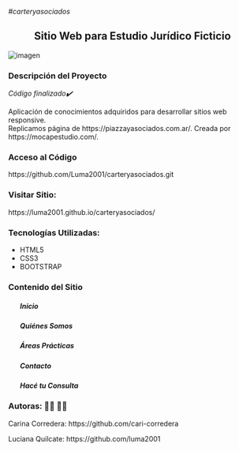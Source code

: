 <em>#carteryasociados</em>
<h2 align="center">Sitio Web para Estudio Jurídico Ficticio</h2>

![imagen](https://github.com/Luma2001/carteryasociados/assets/114626233/80dbe9d4-e5e2-4698-b824-5177f667e4de)

<h3>Descripción del Proyecto</h3>
<em>Código finalizado✔️</em>

<p>Aplicación de conocimientos adquiridos para desarrollar sitios web responsive.<br> 
Replicamos página de https://piazzayasociados.com.ar/.
Creada por https://mocapestudio.com/.</p>
<h3>Acceso al Código</h3>
<p> https://github.com/Luma2001/carteryasociados.git</p>
<h3>Visitar Sitio:</h3> 
<p>https://luma2001.github.io/carteryasociados/</p> 
<h3>Tecnologías Utilizadas:</h3>
<ul>
  <li>HTML5</li>
  <li>CSS3</li>
  <li>BOOTSTRAP</li>
</ul>
<h3>Contenido del Sitio</h3>
<ul>
  <h5>Inicio</h5> 
  <h5>Quiénes Somos</h5>
  <h5>Áreas Prácticas</h5>
  <h5>Contacto</h5>
  <h5>Hacé tu Consulta</h5>  
</ul>
<h3>Autoras: 👷‍♀️ 👷‍♀️</h3>
<p>Carina Corredera: https://github.com/cari-corredera</p> 
<p>Luciana Quilcate: https://github.com/luma2001</p>
